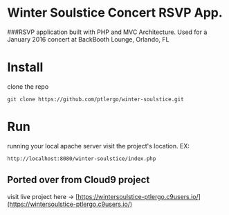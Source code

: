 # Winter Soulstice Concert RSVP App.
###RSVP application built with PHP and MVC Architecture.
Used for a January 2016 concert at BackBooth Lounge, Orlando, FL

# Install
clone the repo
```
git clone https://github.com/ptlergo/winter-soulstice.git
```


# Run
running your local apache server visit the project's location. EX:
```
http://localhost:8080/winter-soulstice/index.php
```
## Ported over from Cloud9 project
visit live project here -> [https://wintersoulstice-ptlergo.c9users.io/](https://wintersoulstice-ptlergo.c9users.io/)
